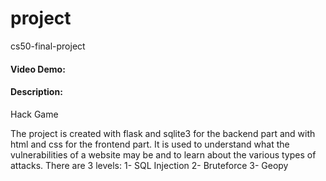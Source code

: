 # project
cs50-final-project

#### Video Demo:  <URL HERE>

#### Description:
Hack Game 

The project is created with flask and sqlite3 for the backend part and with html and css for the frontend part.
It is used to understand what the vulnerabilities of a website may be and to learn about the various types of attacks.
There are 3 levels:
1- SQL Injection
2- Bruteforce
3- Geopy
